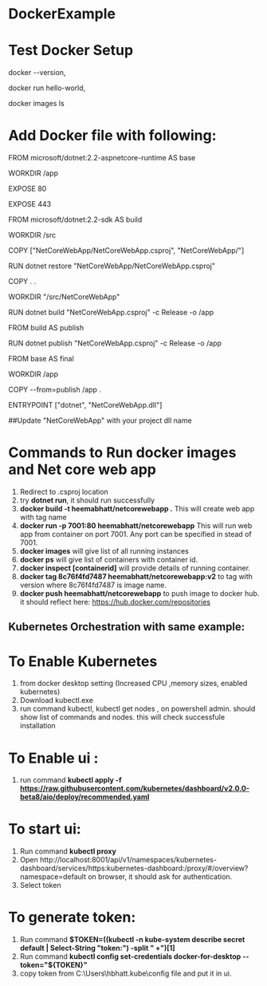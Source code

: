 # DockerExample

# Test Docker Setup

  docker --version,
  
  docker run hello-world,
  
  docker images ls



# Add Docker file with following:

FROM microsoft/dotnet:2.2-aspnetcore-runtime AS base

WORKDIR /app

EXPOSE 80

EXPOSE 443

FROM microsoft/dotnet:2.2-sdk AS build

WORKDIR /src

COPY ["NetCoreWebApp/NetCoreWebApp.csproj", "NetCoreWebApp/"]

RUN dotnet restore "NetCoreWebApp/NetCoreWebApp.csproj"

COPY . .

WORKDIR "/src/NetCoreWebApp"

RUN dotnet build "NetCoreWebApp.csproj" -c Release -o /app


FROM build AS publish

RUN dotnet publish "NetCoreWebApp.csproj" -c Release -o /app


FROM base AS final

WORKDIR /app

COPY --from=publish /app .

ENTRYPOINT ["dotnet", "NetCoreWebApp.dll"]

##Update "NetCoreWebApp" with your project dll name


# Commands to Run docker images and Net core web app

1. Redirect to .csproj location
2. try **dotnet run**, it should run successfully
3.  **docker build -t heemabhatt/netcorewebapp .**   This will create web app with tag name
4.  **docker run -p 7001:80 heemabhatt/netcorewebapp** This will run web app from container on port 7001. Any port can be specified in stead of 7001. 
5. **docker images** will give list of all running instances
6. **docker ps** will give list of containers with container id.
7. **docker inspect [containerid]** will provide details of running container.
8. **docker tag 8c76f4fd7487 heemabhatt/netcorewebapp:v2** to tag with version where 8c76f4fd7487 is image name.
9. **docker push heemabhatt/netcorewebapp** to push image to docker hub. it should reflect here: https://hub.docker.com/repositories


## Kubernetes Orchestration with same example:

# To Enable Kubernetes

1. from docker desktop setting (Increased CPU ,memory sizes, enabled kubernetes)
2. Download kubectl.exe 
3. run command kubectl,  kubectl get nodes ,  on powershell admin. should show list of commands and nodes. this will check successfule installation

# To Enable ui :

1. run command **kubectl apply -f https://raw.githubusercontent.com/kubernetes/dashboard/v2.0.0-beta8/aio/deploy/recommended.yaml**

# To start ui:

1. Run command **kubectl proxy**
2. Open http://localhost:8001/api/v1/namespaces/kubernetes-dashboard/services/https:kubernetes-dashboard:/proxy/#/overview?namespace=default on browser, it should ask for authentication. 
3. Select token

# To generate token:

1. Run command **$TOKEN=((kubectl -n kube-system describe secret default | Select-String "token:") -split " +")[1]**
2. Run command **kubectl config set-credentials docker-for-desktop --token="${TOKEN}"**
3. copy token from C:\Users\hbhatt\.kube\config file and put it in ui. 
